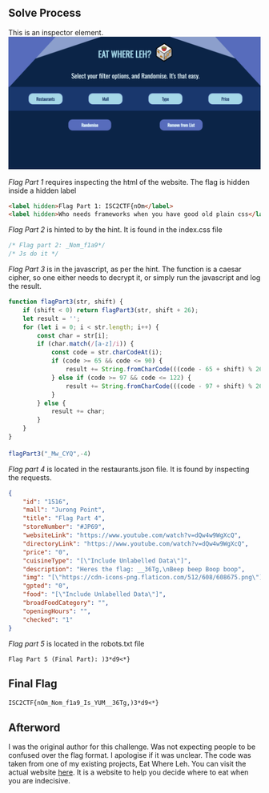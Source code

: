 ## Solve Process
This is an inspector element.
![Website](/static/writeups/photos/eatwhereleh.png)

*Flag Part 1* requires inspecting the html of the website. The flag is hidden inside a hidden label
```html
<label hidden>Flag Part 1: ISC2CTF{nOm</label>
<label hidden>Who needs frameworks when you have good old plain css</label>
```

*Flag Part 2* is hinted to by the hint. It is found in the index.css file
```javascript
/* Flag part 2: _Nom_f1a9*/
/* Js do it */
```

*Flag Part 3* is in the javascript, as per the hint. The function is a caesar cipher, so one either needs to decrypt it, or simply run the javascript and log the result.
```javascript
function flagPart3(str, shift) {
    if (shift < 0) return flagPart3(str, shift + 26);
    let result = '';
    for (let i = 0; i < str.length; i++) {
        const char = str[i];
        if (char.match(/[a-z]/i)) {
            const code = str.charCodeAt(i);
            if (code >= 65 && code <= 90) {
                result += String.fromCharCode(((code - 65 + shift) % 26) + 65);
            } else if (code >= 97 && code <= 122) {
                result += String.fromCharCode(((code - 97 + shift) % 26) + 97);
            }
        } else {
            result += char;
        }
    }
}

flagPart3("_Mw_CYQ",-4)
```

*Flag part 4* is located in the restaurants.json file. It is found by inspecting the requests. 
```json
{
    "id": "1516",
    "mall": "Jurong Point",
    "title": "Flag Part 4",
    "storeNumber": "#JP69",
    "websiteLink": "https://www.youtube.com/watch?v=dQw4w9WgXcQ",
    "directoryLink": "https://www.youtube.com/watch?v=dQw4w9WgXcQ",
    "price": "0",
    "cuisineType": "[\"Include Unlabelled Data\"]",
    "description": "Heres the flag: __36Tg,\nBeep beep Boop boop",
    "img": "[\"https://cdn-icons-png.flaticon.com/512/608/608675.png\"]",
    "gpted": "0",
    "food": "[\"Include Unlabelled Data\"]",
    "broadFoodCategory": "",
    "openingHours": "",
    "checked": "1"
}
```

*Flag part 5* is located in the robots.txt file
```text
Flag Part 5 (Final Part): )3*d9<*}
```

## Final Flag
```text
ISC2CTF{nOm_Nom_f1a9_Is_YUM__36Tg,)3*d9<*}
```

## Afterword
I was the original author for this challenge. Was not expecting people to be confused over the flag format. I apologise if it was unclear. The code was taken from one of my existing projects, Eat Where Leh. You can visit the actual website [here](https://eatwhereleh.x10.mx). It is a website to help you decide where to eat when you are indecisive.
